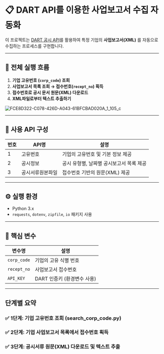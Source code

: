 # 📋 DART API를 이용한 사업보고서 수집 자동화

이 프로젝트는 [DART 공시 API](https://opendart.fss.or.kr/)를 활용하여 특정 기업의 **사업보고서(XML)** 를 자동으로 수집하는 프로세스를 구현합니다.

---
## 🧭 전체 실행 흐름
1. **기업 고유번호 (`corp_code`) 조회**
2. **사업보고서 목록 조회 → 접수번호(`recept_no`) 획득**
3. **접수번호로 공시 문서 원문(XML) 다운로드**
4. **XML파일로부터 텍스트 추출하기**

![FCE8D322-C078-426D-A043-61BFCBAD020A_1_105_c](https://github.com/user-attachments/assets/b60bd507-83ea-42f4-90b3-d2f9711456f7)
___
## 🧩 사용 API 구성

| 번호 | API명             | 설명                                                  |
|------|------------------|-------------------------------------------------------|
| 1    | 고유번호           | 기업의 고유번호 및 기본 정보 제공                    |
| 2    | 공시정보           | 공시 유형별, 날짜별 공시보고서 목록 제공             |
| 3    | 공시서류원본파일   | 접수번호 기반의 원문(XML) 제공                       |

---

## ⚙️ 실행 환경

- Python 3.x
- `requests`, `dotenv`, `zipfile`, `io` 패키지 사용

---

## 📌 핵심 변수

| 변수명       | 설명                         |
|--------------|------------------------------|
| `corp_code`  | 기업의 고유 식별 번호         |
| `recept_no`  | 사업보고서 접수번호           |
| `API_KEY`    | DART 인증키 (환경변수 사용)   |

---
## 단계별 요약
### ✅ 1단계: 기업 고유번호 조회 (search_corp_code.py)

### ✅ 2단계: 기업 사업보고서 목록에서 접수번호 획득
### ✅ 3단계: 공시서류 원문(XML) 다운로드 및 텍스트 추출
